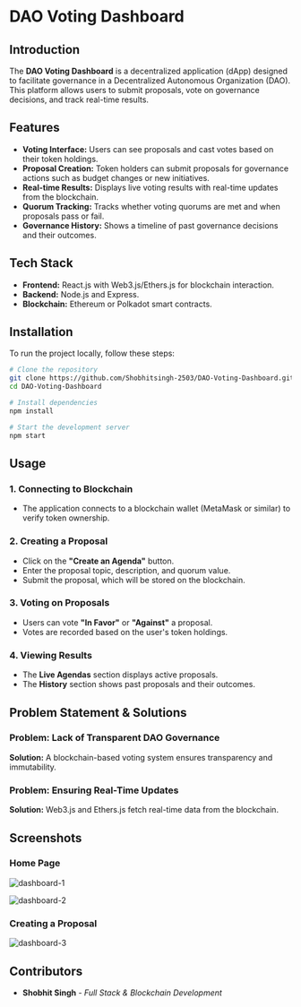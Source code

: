 # DAO Voting Dashboard

## Introduction

The **DAO Voting Dashboard** is a decentralized application (dApp) designed to facilitate governance in a Decentralized Autonomous Organization (DAO). This platform allows users to submit proposals, vote on governance decisions, and track real-time results.

## Features

- **Voting Interface:** Users can see proposals and cast votes based on their token holdings.
- **Proposal Creation:** Token holders can submit proposals for governance actions such as budget changes or new initiatives.
- **Real-time Results:** Displays live voting results with real-time updates from the blockchain.
- **Quorum Tracking:** Tracks whether voting quorums are met and when proposals pass or fail.
- **Governance History:** Shows a timeline of past governance decisions and their outcomes.

## Tech Stack

- **Frontend:** React.js with Web3.js/Ethers.js for blockchain interaction.
- **Backend:** Node.js and Express.
- **Blockchain:** Ethereum or Polkadot smart contracts.

## Installation

To run the project locally, follow these steps:

```sh
# Clone the repository
git clone https://github.com/Shobhitsingh-2503/DAO-Voting-Dashboard.git
cd DAO-Voting-Dashboard

# Install dependencies
npm install

# Start the development server
npm start
```

## Usage

### 1. Connecting to Blockchain

- The application connects to a blockchain wallet (MetaMask or similar) to verify token ownership.

### 2. Creating a Proposal

- Click on the **"Create an Agenda"** button.
- Enter the proposal topic, description, and quorum value.
- Submit the proposal, which will be stored on the blockchain.

### 3. Voting on Proposals

- Users can vote **"In Favor"** or **"Against"** a proposal.
- Votes are recorded based on the user's token holdings.

### 4. Viewing Results

- The **Live Agendas** section displays active proposals.
- The **History** section shows past proposals and their outcomes.

## Problem Statement & Solutions

### Problem: Lack of Transparent DAO Governance

**Solution:** A blockchain-based voting system ensures transparency and immutability.

### Problem: Ensuring Real-Time Updates

**Solution:** Web3.js and Ethers.js fetch real-time data from the blockchain.

## Screenshots

### Home Page

![dashboard-1](https://ik.imagekit.io/tttjlp0fj/Screenshot%202025-02-07%20000113.png?updatedAt=1738866827916)

![dashboard-2](https://ik.imagekit.io/tttjlp0fj/Screenshot%202025-02-07%20000127.png?updatedAt=1738866792829)

### Creating a Proposal

![dashboard-3](https://ik.imagekit.io/tttjlp0fj/Screenshot%202025-02-07%20000138.png?updatedAt=1738866792925)

## Contributors

- **Shobhit Singh** - _Full Stack & Blockchain Development_
